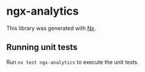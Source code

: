 # ngx-analytics

This library was generated with [Nx](https://nx.dev).

## Running unit tests

Run `nx test ngx-analytics` to execute the unit tests.
